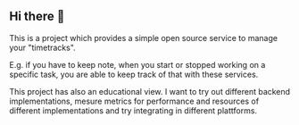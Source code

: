 ## Hi there 👋

This is a project which provides a simple open source service to manage your "timetracks". 

E.g. if you have to keep note, when you start or stopped working on a specific task, you are able to keep track of that with these services. 

This project has also an educational view. I want to try out different backend implementations, mesure metrics for performance and resources of different implementations
and try integrating in different plattforms.
